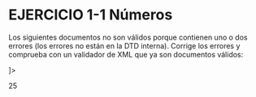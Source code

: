 # EJERCICIO 1-1 Números

Los siguientes documentos no son válidos porque contienen uno o dos errores (los
errores no están en la DTD interna). Corrige los errores y comprueba con un validador de
XML que ya son documentos válidos: 

<?xml version="1.0" encoding="UTF-8"?>
<!DOCTYPE numeros [

    <!ELEMENT numeros (#PCDATA)>
]>

<numeros>
    <numero>25</numero>
</numeros>